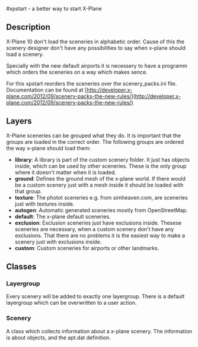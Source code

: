 #xpstart - a better way to start X-Plane

## Description
X-Plane 10 don't load the sceneries in alphabetic order. Cause of this the scenery designer don't have any possibilities to say when x-plane should load a scenery.

Specially with the new default airports it is necessery to have a programm which orders the sceneries on a way which makes sence.

For this xpstart reorders the sceneries over the scenery_packs.ini file. Documentation can be found at [http://developer.x-plane.com/2012/09/scenery-packs-the-new-rules/](http://developer.x-plane.com/2012/09/scenery-packs-the-new-rules/)

## Layers

X-Plane sceneries can be grouped what they do. It is important that the groups are loaded in the correct order. The following groups are ordered the way x-plane should load them: 


* **library**: A library is part of the custom scenery folder. It just has objects inside, which can be used by other sceneries. These is the only group where it doesn't matter when it is loaded.
* **ground**: Defines the ground mesh of the x-plane world. If there would be a custom scenery just with a mesh inside it should be loaded with that group.
* **texture**: The photot sceneries e.g. from simheaven.com, are sceneries just with textures inside. 
* **autogen**: Automatic generated sceneries mostly from OpenStreetMap.
* **default**: The x-plane default sceneries.
* **exclusion**: Exclusion sceneries just have exclusions inside. Thesese sceneries are necessary, when a custom scenery don't have any exclusions. That there are no problems it is the easiest way to make a scenery just with exclusions inside.
* **custom**: Custom sceneries for airports or other landmarks.

## Classes
### Layergroup
Every scenery will be added to exactly one layergroup. There is a default layergroup which can be overwritten to a user action.
### Scenery
A class which collects information about a x-plane scenery. The information is about objects, and the apt.dat definition.
